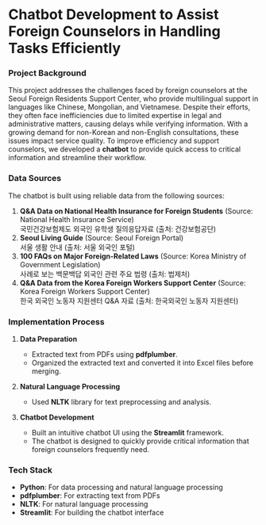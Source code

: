 # Chatbot Development to Assist Foreign Counselors in Handling Tasks Efficiently

### Project Background
This project addresses the challenges faced by foreign counselors at the Seoul Foreign Residents Support Center, who provide multilingual support in languages like Chinese, Mongolian, and Vietnamese. Despite their efforts, they often face inefficiencies due to limited expertise in legal and administrative matters, causing delays while verifying information. With a growing demand for non-Korean and non-English consultations, these issues impact service quality. To improve efficiency and support counselors, we developed a **chatbot** to provide quick access to critical information and streamline their workflow.

### Data Sources

The chatbot is built using reliable data from the following sources:

1. **Q&A Data on National Health Insurance for Foreign Students** (Source: National Health Insurance Service)      
   국민건강보험제도 외국인 유학생 질의응답자료 (출처: 건강보험공단)      
3. **Seoul Living Guide** (Source: Seoul Foreign Portal)      
   서울 생활 안내 (출처: 서울 외국인 포털)      
5. **100 FAQs on Major Foreign-Related Laws** (Source: Korea Ministry of Government Legislation)      
   사례로 보는 백문백답 외국인 관련 주요 법령 (출처: 법제처)      
7. **Q&A Data from the Korea Foreign Workers Support Center** (Source: Korea Foreign Workers Support Center)      
   한국 외국인 노동자 지원센터 Q&A 자료 (출처: 한국외국인 노동자 지원센터)      

### Implementation Process

1. **Data Preparation**
   - Extracted text from PDFs using **pdfplumber**.
   - Organized the extracted text and converted it into Excel files before merging.

2. **Natural Language Processing**
   - Used **NLTK** library for text preprocessing and analysis.

3. **Chatbot Development**
   - Built an intuitive chatbot UI using the **Streamlit** framework.
   - The chatbot is designed to quickly provide critical information that foreign counselors frequently need.
  
### Tech Stack

- **Python**: For data processing and natural language processing
- **pdfplumber**: For extracting text from PDFs
- **NLTK**: For natural language processing
- **Streamlit**: For building the chatbot interface

